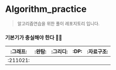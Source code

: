 # Algorithm_practice
>알고리즘연습을 위한 풀이 레포지토리 
>입니다.

### 기본기가 충실해야 한다 🏃‍♂️

|:그래프:|:완탐:|:그리디:|:DP:|:자료구조:|
|:---:|:---:|:---:|:---:|:---:|
|:211021:|
